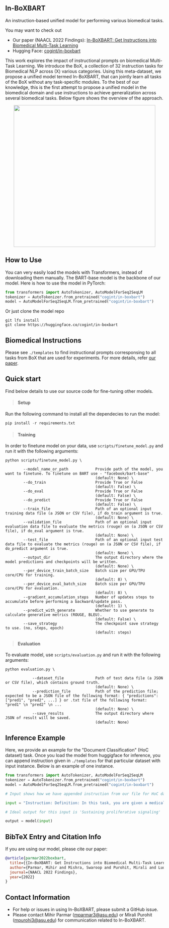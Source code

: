 ## In-BoXBART ##

An instruction-based unified model for performing various biomedical tasks.

You may want to check out 
* Our paper (NAACL 2022 Findings): [In-BoXBART: Get Instructions into Biomedical Multi-Task Learning](https://arxiv.org/abs/2204.07600)
* Hugging Face: [cogint/in-boxbart](https://huggingface.co/cogint/in-boxbart)

This work explores the impact of instructional prompts on biomedical Multi-Task Learning. We introduce the BoX, a collection of 32 instruction tasks for Biomedical NLP across (X) various categories. Using this meta-dataset, we propose a unified model termed In-BoXBART, that can jointly learn all tasks of the BoX without any task-specific modules. To the best of our knowledge, this is the first attempt to propose a unified model in the biomedical domain and use instructions to achieve generalization across several biomedical tasks. Below figure shows the overview of the approach.

<p align="center"><img src="https://user-images.githubusercontent.com/47143544/166615962-4e533d10-e017-4439-9312-976f69b0377f.png" width="450"></p>

## How to Use ##

You can very easily load the models with Transformers, instead of downloading them manually. The BART-base model is the backbone of our model. Here is how to use the model in PyTorch:

```python
from transformers import AutoTokenizer, AutoModelForSeq2SeqLM
tokenizer = AutoTokenizer.from_pretrained("cogint/in-boxbart")
model = AutoModelForSeq2SeqLM.from_pretrained("cogint/in-boxbart")
```
Or just clone the model repo
```
git lfs install
git clone https://huggingface.co/cogint/in-boxbart
```

## Biomedical Instructions ##

Please see `./templates` to find instructional prompts corresponsing to all tasks from BoX that are used for experiments. For more details, refer [our paper](https://arxiv.org/abs/2204.07600).

## Quick start ##

Find below details to use our source code for fine-tuning other models.

> #### Setup

Run the following command to install all the dependecies to run the model:
```python
pip install -r requirements.txt
```

> #### Training

In order to finetune model on your data, use `scripts/finetune_model.py` and run it with the following arguments:

```
python scripts/finetune_model.py \

        --model_name_or_path            Provide path of the model, you want to finetune. To finetune on BART use - "facebook/bart-base"
                                        (default: None) \
        --do_train                      Provide True or False
                                        (default: False) \
        --do_eval                       Provide True or False
                                        (default: False) \
        --do_predict                    Provide True or False
                                        (default: False) \
        --train_file                    Path of an optional input training data file (a JSON or CSV file), if do_train argument is true.
                                        (default: None) \
        --validation_file               Path of an optional input evaluation data file to evaluate the metrics (rouge) on (a JSON or CSV file), if do_eval argument is true.
                                        (default: None) \
        --test_file                     Path of an optional input test data file to evaluate the metrics (rouge) on (a JSON or CSV file), if do_predict argument is true.
                                        (default: None) \
        --output_dir                    The output directory where the model predictions and checkpoints will be written.
                                        (default: None) \
        --per_device_train_batch_size   Batch size per GPU/TPU core/CPU for training.
                                        (default: 8) \
        --per_device_eval_batch_size    Batch size per GPU/TPU core/CPU for evaluation.
                                        (default: 8) \
        --gradient_accumulation_steps   Number of updates steps to accumulate before performing a backward/update pass.
                                        (default: 1) \
        --predict_with_generate         Whether to use generate to calculate generative metrics (ROUGE, BLEU).
                                        (default: False) \
        --save_strategy                 The checkpoint save strategy to use. (no, steps, epoch)
                                        (default: steps)
```


> #### Evaluation

To evaluate model, use `scripts/evaluation.py` and run it with the following arguments:

```
python evaluation.py \

            --dataset_file              Path of test data file (a JSON or CSV file), which contains ground truth.
                                        (default: None) \
            --prediction_file           Path of the prediction file; expected to be a JSON file of the following format: { "predictions": ["pred1", "pred2", ...] } or .txt file of the following format:  "pred1" \n "pred2" \n ...
                                        (default: None) \
            --save_results              The output directory where JSON of result will be saved.
                                        (default: None)
```

## Inference Example ##

Here, we provide an example for the "Document Classification" (HoC dataset) task. Once you load the model from huggigface for inference, you can append instruction given in `./templates` for that particular dataset with input instance. Below is an example of one instance.

```python
from transformers import AutoTokenizer, AutoModelForSeq2SeqLM
tokenizer = AutoTokenizer.from_pretrained("cogint/in-boxbart")
model = AutoModelForSeq2SeqLM.from_pretrained("cogint/in-boxbart")

# Input shows how we have appended instruction from our file for HoC dataset with instance.

input = "Instruction: Definition: In this task, you are given a medical text related to cancer. Your job is to classify into zero or more classes from (1) Sustaining proliferative signaling, (2) Resisting cell death, (3) Genomic instability and mutation, (4) Activating invasion and metastasis, (5) Tumor promoting inflammation, (6) Evading growth suppressors, (7) Inducing angiogenesis (8) Enabling replicative immortality, (9) Avoiding immune destruction and (10) Cellular energetics., Positive Examples: [[input: Studies of cell-cycle progression showed that the anti-proliferative effect of Fan was associated with an increase in the G1/S phase of PC3 cells ., output: Evading growth suppressors, Sustaining proliferative signaling, explanation: Given text is classified into two categories, hence, generated label is 'Evading growth suppressors, Sustaining proliferative signaling'.] ]; Instance: input: Similar to previous studies utilizing IGF-1 , pretreatment with Roscovitine leads to a significant up-regulation of p21 expression and a significant decrease in the number of PCNA positive cells ., output: ?"

# Ideal output for this input is 'Sustaining proliferative signaling'

output = model(input)
```

## BibTeX Entry and Citation Info ##

If you are using our model, please cite our paper:

```bibtex
@article{parmar2022boxbart,
  title={{In-BoXBART: Get Instructions into Biomedical Multi-Task Learning}},
  author={Parmar, Mihir and Mishra, Swaroop and Purohit, Mirali and Luo, Man and Murad, M Hassan and Baral, Chitta},
  journal={NAACL 2022 Findings},
  year={2022}
}
```

## Contact Information ##
* For help or issues in using In-BoXBART, please submit a GitHub issue.
* Please contact Mihir Parmar (mparmar3@asu.edu) or Mirali Purohit (mpurohi3@asu.edu) for communication related to In-BoXBART.

